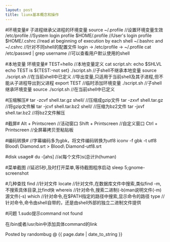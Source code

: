 ```yaml
---
layout: post 
title: liunx基本概念和操作 
---
```


#环境变量#
	子进程继承父进程的环境变量
	source ~/.profile	//设置环境变量生效
	/etc/profile		//System login profile
	$HOME/.profile		//User's login profile
	$HOME/.cshrc		//read at beginning of execution by each shell
	~/.bashrc and ~/.cshrc	//针对不同shell的配置文件
	login -> /etc/profile -> ~/.profile
	cat /etc/passwd | grep username //可以查看用户默认使用的shell

#本地变量 环境变量#
	TEST=hello		//本地变量定义
	cat script.sh:
	  echo $SHLVL
	  echo TEST is ${TEST:-not set}
	./script.sh		//子shell不继承本地变量
	source ./script.sh	//在当前shell中已定义
	//导出变量,只适用于当前shell及其子进程,但不能从子进程导出到父进程
	export TEST		//临时添加环境变量
	./script.sh		//子shell继承环境变量
	source ./script.sh	//在当前shell中已定义

#压缩解压#
	tar -zcvf shell.tar.gz	shell/	//压缩成gzip文件
	tar -zxvf shell.tar.gz		//将gzip文件解
	tar -jcvf shell.tar.bz2 shell/	//压缩为bz2文件
	tar -jxvf shell.tar.bz2		//将bz2文件解压

#截屏#
	Alt + Printscreen	//活动窗口
	Shift + Printscreen	//自定义窗口
	Ctrl + Printscreen	//全屏幕拷贝至粘贴板

#编码转换#
	//字幕编码多为gbk，将文件编码转换为utf8
	iconv -f gbk -t utf8 Blood\ Diamond.srt > Blood\ Diamond-utf8.srt

#disk usage#
	du -[ahs]		//a(每个文件)s(总计)h(human)

#菜单截图
	//延迟5秒,及时打开菜单,等待截图程序启动
	sleep 5;gnome-screenshot

#几种查找
	find		//针对文件
	locate		//针对文件,在数据库文件中搜索,类似find -m,不搜索具体目录,比find快
	whereis		//针对命令,搜索二进制(-b)man说明文件(-m)源文件(-s)
	which		//针对命令,在$PATH指定的路径中搜索,显示命令的路径
	type		//针对命令,命令由shell自带的，还是由shell外部的独立二进制文件提供

#问题
1.sudo提示command not found

在/bin或者/usr/bin中添加具体command的link


Posted by randombug @ {{ page.date | date_to_string }}
